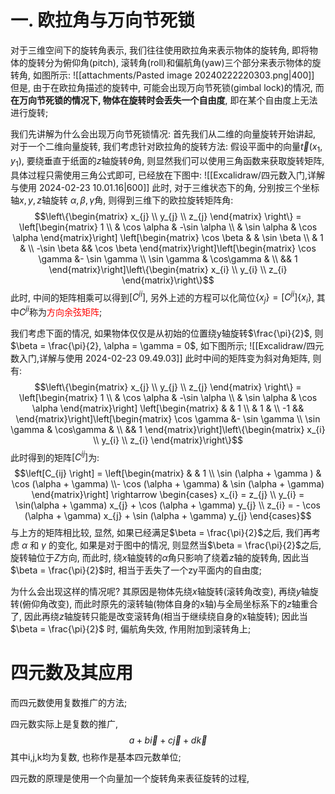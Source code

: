 # 一. 欧拉角与万向节死锁
对于三维空间下的旋转角表示, 我们往往使用欧拉角来表示物体的旋转角, 即将物体的旋转分为俯仰角(pitch), 滚转角(roll)和偏航角(yaw)三个部分来表示物体的旋转角, 如图所示:
![[attachments/Pasted image 20240222220303.png|400]]
但是, 由于在欧拉角描述的旋转中, 可能会出现万向节死锁(gimbal lock)的情况, 而**在万向节死锁的情况下, 物体在旋转时会丢失一个自由度**, 即在某个自由度上无法进行旋转;

我们先讲解为什么会出现万向节死锁情况: 首先我们从二维的向量旋转开始讲起, 对于一个二维向量旋转, 我们考虑针对欧拉角的旋转方法: 假设平面中的向量$\vec{t}(x_1,y_1)$, 要绕垂直于纸面的$z$轴旋转$\theta$角, 则显然我们可以使用三角函数来获取旋转矩阵, 具体过程只需使用三角公式即可, 已经放在下图中: 
![[Excalidraw/四元数入门,详解与使用 2024-02-23 10.01.16|600]]
此时, 对于三维状态下的角, 分别按三个坐标轴$x, y, z$轴旋转 $\alpha, \beta, \gamma$角, 则得到三维下的欧拉旋转矩阵角:
$$\left\{\begin{matrix}
x_{j}  \\  y_{j}  \\  z_{j}
\end{matrix} \right\} = \left[\begin{matrix}
1  \\ & \cos \alpha  & -\sin \alpha  \\ & \sin \alpha & \cos \alpha 
\end{matrix}\right] \left[\begin{matrix}
\cos \beta &  &  \sin \beta  \\ & 1 &  \\ -\sin \beta && \cos \beta 
\end{matrix}\right]\left[\begin{matrix}
 \cos \gamma  &- \sin \gamma  \\ \sin \gamma &  \cos\gamma  & \\ && 1
\end{matrix}\right]\left\{\begin{matrix}
x_{i}  \\  y_{i}  \\  z_{i}
\end{matrix}\right\}$$
此时, 中间的矩阵相乘可以得到$\left[ C^{ji} \right]$, 另外上述的方程可以化简位$\{x_{j} \} = [C ^{ji}]\{ x_{i}\}$, 其中$C^{ji}$称为<mark style="background: transparent; color: red">方向余弦矩阵</mark>; 

我们考虑下面的情况, 如果物体仅仅是从初始的位置绕y轴旋转$\frac{\pi}{2}$, 则$\beta = \frac{\pi}{2}, \alpha = \gamma = 0$, 如下图所示; 
![[Excalidraw/四元数入门,详解与使用 2024-02-23 09.49.03]]
此时中间的矩阵变为斜对角矩阵, 则有:
$$\left\{\begin{matrix}
x_{j}  \\  y_{j}  \\  z_{j}
\end{matrix} \right\} = \left[\begin{matrix}
1  \\ & \cos \alpha  & -\sin \alpha  \\ & \sin \alpha & \cos \alpha 
\end{matrix}\right] \left[\begin{matrix}
 &  & 1  \\ & 1 &  \\ -1 && 
\end{matrix}\right]\left[\begin{matrix}
 \cos \gamma  &- \sin \gamma  \\ \sin \gamma &  \cos\gamma  & \\ && 1
\end{matrix}\right]\left\{\begin{matrix}
x_{i}  \\  y_{i}  \\  z_{i}
\end{matrix}\right\}$$
此时得到的矩阵$[C^{ij}]$为: 
$$\left[C_{ij} \right] = \left[\begin{matrix}
& &  1  \\ \sin (\alpha + \gamma ) & \cos (\alpha + \gamma)  \\- \cos (\alpha + \gamma) & \sin (\alpha + \gamma) 
\end{matrix}\right] \rightarrow  \begin{cases}
x_{i} = z_{j}  \\ y_{i} = \sin(\alpha + \gamma) x_{j}  + \cos (\alpha + \gamma) y_{j} \\
z_{i} = - \cos (\alpha + \gamma) x_{j} + \sin (\alpha + \gamma) y_{j}
\end{cases}$$
与上方的矩阵相比较, 显然, 如果已经满足$\beta = \frac{\pi}{2}$之后, 我们再考虑 $\alpha$ 和 $\gamma$ 的变化, 如果是对于图中的情况, 则显然当$\beta = \frac{\pi}{2}$之后, 旋转轴位于$Z$方向, 而此时, 绕$x$轴旋转的$\alpha$角只影响了绕着$z$轴的旋转角, 因此当$\beta  =  \frac{\pi}{2}$时, 相当于丢失了一个zy平面内的自由度; 

为什么会出现这样的情况呢? 其原因是物体先绕$x$轴旋转(滚转角改变), 再绕$y$轴旋转(俯仰角改变), 而此时原先的滚转轴(物体自身的x轴)与全局坐标系下的$z$轴重合了, 因此再绕$z$轴旋转只能是改变滚转角(相当于继续绕自身的x轴旋转); 因此当$\beta = \frac{\pi}{2}$ 时, 偏航角失效, 作用附加到滚转角上; 

# 四元数及其应用
而四元数使用复数推广的方法; 

四元数实际上是复数的推广, 
$$a + b\vec{i} +c\vec{j}+ d\vec{k}$$
其中i,j,k均为复数, 也称作是基本四元数单位;



四元数的原理是使用一个向量加一个旋转角来表征旋转的过程, 